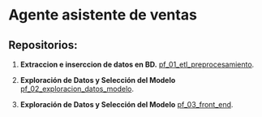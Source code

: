 # Agente asistente de ventas

## Repositorios:

1. **Extraccion e inserccion de datos en BD.** 
    [pf_01_etl_preprocesamiento](https://github.com/santiagorodriguez-dev/pf_01_etl_preprocesamiento).

2. **Exploración de Datos y Selección del Modelo**
    [pf_02_exploracion_datos_modelo](https://github.com/santiagorodriguez-dev/pf_02_exploracion_datos_modelo).
	
3. **Exploración de Datos y Selección del Modelo**
    [pf_03_front_end](https://github.com/santiagorodriguez-dev/pf_03_front_end).